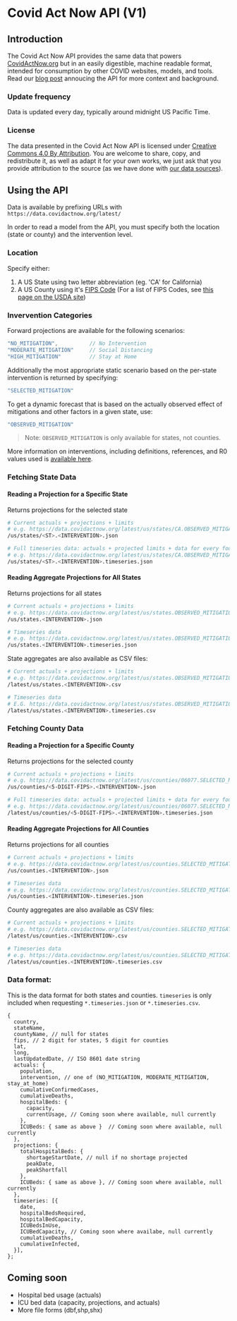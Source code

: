 # Covid Act Now API (V1)

## Introduction

The Covid Act Now API provides the same data that powers [CovidActNow.org](https://covidactnow.org) but in an easily digestible, machine readable format, intended for consumption by other COVID websites, models, and tools. Read our [blog post](https://blog.covidactnow.org/covidactnow-api-launch/) annoucing the API for more context and background.

### Update frequency

Data is updated every day, typically around midnight US Pacific Time.

### License

The data presented in the Covid Act Now API is licensed under [Creative Commons 4.0 By Attribution](https://creativecommons.org/licenses/by/4.0/). You are welcome to share, copy, and redistribute it, as well as adapt it for your own works, we just ask that you provide attribution to the source (as we have done with [our data sources](https://github.com/covid-projections/covid-data-public#date-sources-for-current--future-use)).


## Using the API

Data is available by prefixing URLs with `https://data.covidactnow.org/latest/`

In order to read a model from the API, you must specify both the location (state or county) and the intervention level.

### Location

Specify either:

1. A US State using two letter abbreviation (eg. 'CA' for California)
2. A US County using it's [FIPS Code](https://en.wikipedia.org/wiki/FIPS_county_code) (For a list of FIPS Codes, see [this page on the USDA site](https://www.nrcs.usda.gov/wps/portal/nrcs/detail/national/home/?cid=nrcs143_013697))

### Invervention Categories

Forward projections are available for the following scenarios:

```js
"NO_MITIGATION",          // No Intervention
"MODERATE_MITIGATION"     // Social Distancing
"HIGH_MITIGATION"         // Stay at Home
```

Additionally the most appropriate static scenario based on the per-state intervention is returned by specifying:

```js
"SELECTED_MITIGATION"
```

To get a dynamic forecast that is based on the actually observed effect of mitigations and other factors in a given state, use:

```js
"OBSERVED_MITIGATION"
```

> Note: `OBSERVED_MITIGATION` is only available for states, not counties.

More information on interventions, including definitions, references, and R0 values used is [available here](https://data.covidactnow.org/Covid_Act_Now_Model_References_and_Assumptions.pdf).

### Fetching State Data
#### Reading a Projection for a Specific State

Returns projections for the selected state

```bash
# Current actuals + projections + limits
# e.g. https://data.covidactnow.org/latest/us/states/CA.OBSERVED_MITIGATION.json
/us/states/<ST>.<INTERVENTION>.json

# Full timeseries data: actuals + projected limits + data for every four days
# e.g. https://data.covidactnow.org/latest/us/states/CA.OBSERVED_MITIGATION.timeseries.json 
/us/states/<ST>.<INTERVENTION>.timeseries.json
```

#### Reading Aggregate Projections for All States

Returns projections for all states

```bash
# Current actuals + projections + limits
# e.g. https://data.covidactnow.org/latest/us/states.OBSERVED_MITIGATION.json
/us/states.<INTERVENTION>.json

# Timeseries data
# e.g. https://data.covidactnow.org/latest/us/states.OBSERVED_MITIGATION.timeseries.json
/us/states.<INTERVENTION>.timeseries.json
```

State aggregates are also available as CSV files:
    
```bash
# Current actuals + projections + limits
# e.g. https://data.covidactnow.org/latest/us/states.OBSERVED_MITIGATION.csv
/latest/us/states.<INTERVENTION>.csv

# Timeseries data
# E.G. https://data.covidactnow.org/latest/us/states.OBSERVED_MITIGATION.timeseries.csv
/latest/us/states.<INTERVENTION>.timeseries.csv
```

### Fetching County Data
#### Reading a Projection for a Specific County

Returns projections for the selected county
    
```bash
# Current actuals + projections + limits
# e.g. https://data.covidactnow.org/latest/us/counties/06077.SELECTED_MITIGATION.json
/us/counties/<5-DIGIT-FIPS>.<INTERVENTION>.json 

# Full timeseries data: actuals + projected limits + data for every four days
# e.g. https://data.covidactnow.org/latest/us/counties/06077.SELECTED_MITIGATION.timeseries.json
/latest/us/counties/<5-DIGIT-FIPS>.<INTERVENTION>.timeseries.json 
```

#### Reading Aggregate Projections for All Counties

Returns projections for all counties

```bash
# Current actuals + projections + limits
# e.g. https://data.covidactnow.org/latest/us/counties.SELECTED_MITIGATION.json
/us/counties.<INTERVENTION>.json

# Timeseries data
# e.g. https://data.covidactnow.org/latest/us/counties.SELECTED_MITIGATION.timeseries.json
/us/counties.<INTERVENTION>.timeseries.json
```

County aggregates are also available as CSV files:
    
```bash
# Current actuals + projections + limits
# e.g. https://data.covidactnow.org/latest/us/counties.SELECTED_MITIGATION.csv
/latest/us/counties.<INTERVENTION>.csv

# Timeseries data
# e.g. https://data.covidactnow.org/latest/us/counties.SELECTED_MITIGATION.timeseries.csv
/latest/us/counties.<INTERVENTION>.timeseries.csv
```

### Data format:

This is the data format for both states and counties. `timeseries` is only included when requesting `*.timeseries.json` or `*.timeseries.csv`.
```jsonc
{
  country,
  stateName,
  countyName, // null for states
  fips, // 2 digit for states, 5 digit for counties
  lat, 
  long,
  lastUpdatedDate, // ISO 8601 date string
  actuals: {
    population,
    intervention, // one of (NO_MITIGATION, MODERATE_MITIGATION, stay_at_home)
    cumulativeConfirmedCases,
    cumulativeDeaths,
    hospitalBeds: {
      capacity,
      currentUsage, // Coming soon where available, null currently
    }, 
    ICUBeds: { same as above }  // Coming soon where available, null currently
  }, 
  projections: {
    totalHospitalBeds: {
      shortageStartDate, // null if no shortage projected
      peakDate,
      peakShortfall
    },
    ICUBeds: { same as above }, // Coming soon where available, null currently
  },
  timeseries: [{
    date,
    hospitalBedsRequired,
    hospitalBedCapacity,
    ICUBedsInUse,
    ICUBedCapacity, // Coming soon where availabe, null currently
    cumulativeDeaths,
    cumulativeInfected,
  }],
};
```
## Coming soon
* Hospital bed usage (actuals)
* ICU bed data (capacity, projections, and actuals)
* More file forms (dbf,shp,shx)

